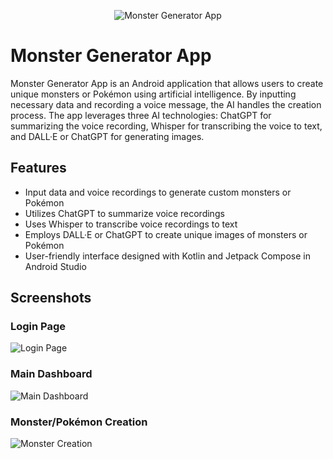<p align="center">
  <img src="https://github.com/yourusername/MonsterGeneratorApp/blob/main/screenshots/logo.png" alt="Monster Generator App">
</p>
<p align="center">
  <h1>Monster Generator App</h1>
</p>

Monster Generator App is an Android application that allows users to create unique monsters or Pokémon using artificial intelligence. By inputting necessary data and recording a voice message, the AI handles the creation process. The app leverages three AI technologies: ChatGPT for summarizing the voice recording, Whisper for transcribing the voice to text, and DALL·E or ChatGPT for generating images.

## Features

- Input data and voice recordings to generate custom monsters or Pokémon
- Utilizes ChatGPT to summarize voice recordings
- Uses Whisper to transcribe voice recordings to text
- Employs DALL·E or ChatGPT to create unique images of monsters or Pokémon
- User-friendly interface designed with Kotlin and Jetpack Compose in Android Studio

## Screenshots

### Login Page
![Login Page](https://github.com/yourusername/MonsterGeneratorApp/blob/main/screenshots/login.png)

### Main Dashboard
![Main Dashboard](https://github.com/yourusername/MonsterGeneratorApp/blob/main/screenshots/main_dashboard.png)

### Monster/Pokémon Creation
![Monster Creation](https://github.com/yourusername/MonsterGeneratorApp/blob/main/screenshots/monster_creation.png)

